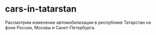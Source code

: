 # cars-in-tatarstan
Рассмотрим изменение автомобилизации в республике Татарстан на фоне России, Москвы и Санкт-Петербурга. 
